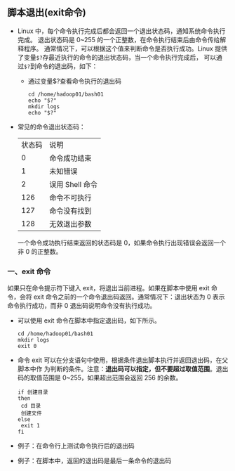 ## 脚本退出(exit命令)

* Linux 中，每个命令执行完成后都会返回一个退出状态码，通知系统命令执行完成。
退出状态码是 0~255 的一个正整数，在命令执行结束后由命令传给解释程序。
通常情况下，可以根据这个值来判断命令是否执行成功。Linux 提供了变量` $? `存最近执行的命令的退出状态码，当一个命令执行完成后，
可以通过` $? `到命令的退出码，如下：

  * 通过变量$?查看命令执行的退出码
  
        cd /home/hadoop01/bash01
        echo "$?"
        mkdir logs
        echo "$?"

* 常见的命令退出状态码：
                <table>
                  <tr>
                   <td>状态码</td>
                   <td>说明</td>
                  </tr>
                  <tr>
                   <td>0</td>
                   <td>命令成功结束</td>
                  </tr>
                 <tr>
                   <td>1</td>
                   <td>未知错误</td>
                  </tr>
                 <tr>
                   <td>2</td>
                   <td>误用 Shell 命令</td>
                  </tr>
                 <tr>
                   <td>126</td>
                   <td>命令不可执行</td>
                  </tr>
                 <tr>
                   <td>127</td>
                   <td>命令没有找到</td>
                  </tr>
                 <tr>
                   <td>128</td>
                   <td>无效退出参数</td>
                  </tr>
                </table> 
 
     一个命令成功执行结束返回的状态码是 0，如果命令执行出现错误会返回一个非 0 的正整数。
     
### 一、exit 命令

   如果只在命令提示符下键入 exit，将退出当前进程。如果在脚本中使用 exit 命令，会将
exit 命令之前的一个命令退出码返回。通常情况下：退出状态为 0 表示命令执行成功，而非 0 退出码说明命令没有执行成功。

* 可以使用 exit 命令在脚本中指定退出码，如下所示。

      cd /home/hadoop01/bash01
      mkdir logs
      exit 0

* 命令 exit 可以在分支语句中使用，根据条件退出脚本执行并返回退出码，在父脚本中作
为判断的条件。注意：**退出码可以指定，但不要超过取值范围**。退出码的取值范围是
0~255，如果超出范围会返回 256 的余数。

      if 创建目录
      then
       cd 目录
       创建文件
      else
       exit 1
      fi

* 例子：在命令行上测试命令执行后的退出码

* 例子：在脚本中，返回的退出码是最后一条命令的退出码
